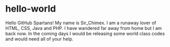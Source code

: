 # hello-world
Hello GitHub Spartans!
My name is Sir_Chimex. I am a runaway lover of HTML, CSS, Java and PHP. I have wandered far away from home but I am back now.
In the coming days I would be releasing some world class codes and would need all of your help.
